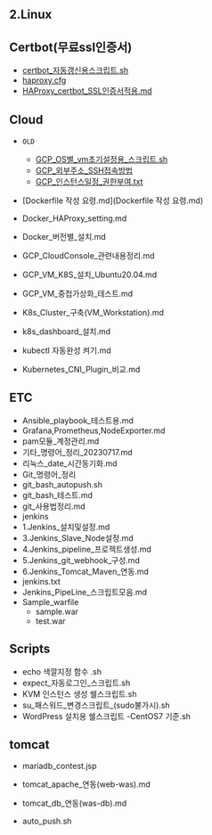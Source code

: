 ## 2.Linux

## Certbot(무료ssl인증서)
* [certbot_자동갱신용스크립트.sh](Certbot(무료ssl인증서)/HAProxy_certbot_SSL인증서적용.md)
* [haproxy.cfg](Certbot(무료ssl인증서)/haproxy.cfg)
* [HAProxy_certbot_SSL인증서적용.md](Certbot(무료ssl인증서)/HAProxy_certbot_SSL인증서적용.md)

## Cloud

* `OLD`
   * [GCP_OS별_vm초기설정용_스크립트.sh](Cloud/OLD/GCP_OS별_vm초기설정용_스크립트.sh)
   * [GCP_외부주소_SSH접속방법](Cloud/OLD/GCP_외부주소_SSH접속방법)
   * [GCP_인스턴스일정_권한부여.txt](Cloud/OLD/GCP_인스턴스일정_권한부여.txt)

* [Dockerfile 작성 요령.md](Dockerfile 작성 요령.md)
* Docker_HAProxy_setting.md
* Docker_버전별_설치.md
* GCP_CloudConsole_관련내용정리.md
* GCP_VM_K8S_설치_Ubuntu20.04.md
* GCP_VM_중첩가상화_테스트.md
* K8s_Cluster_구축(VM_Workstation).md
* k8s_dashboard_설치.md
* kubectl 자동완성 켜기.md
* Kubernetes_CNI_Plugin_비교.md

## ETC
* Ansible_playbook_테스트용.md
* Grafana,Prometheus,NodeExporter.md
* pam모듈_계정관리.md
* 기타_명령어_정리_20230717.md
* 리눅스_date_시간동기화.md
* Git_명령어_정리
* git_bash_autopush.sh
* git_bash_테스트.md
* git_사용법정리.md
* jenkins
* 1.Jenkins_설치및설정.md
* 3.Jenkins_Slave_Node설정.md
* 4.Jenkins_pipeline_프로젝트생성.md
* 5.Jenkins_git_webhook_구성.md
* 6.Jenkins_Tomcat_Maven_연동.md
* jenkins.txt
* Jenkins_PipeLine_스크립트모음.md
* Sample_warfile
   * sample.war
   * test.war

## Scripts
* echo 색깔지정 함수 .sh
* expect_자동로그인_스크립트.sh
* KVM 인스턴스 생성 쉘스크립트.sh
* su_패스워드_변경스크립트_(sudo불가시).sh
* WordPress 설치용 쉘스크립트 -CentOS7 기준.sh

## tomcat
 * mariadb_contest.jsp
 * tomcat_apache_연동(web-was).md
 * tomcat_db_연동(was-db).md

 * auto_push.sh
